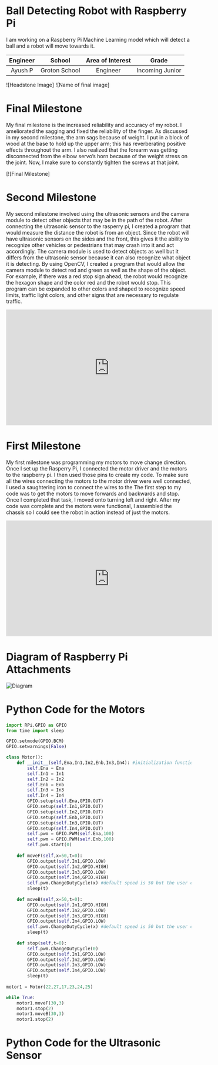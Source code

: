 ﻿# Ball Detecting Robot with Raspberry Pi
I am working on a Raspberry Pi Machine Learning model which will detect a ball and a robot will move towards it.

| **Engineer** | **School** | **Area of Interest** | **Grade** |
|:--:|:--:|:--:|:--:|
| Ayush P | Groton School | Engineer| Incoming Junior

![Headstone Image]
![Name of final image]  
# Final Milestone
My final milestone is the increased reliability and accuracy of my robot. I ameliorated the sagging and fixed the reliability of the finger. As discussed in my second milestone, the arm sags because of weight. I put in a block of wood at the base to hold up the upper arm; this has reverberating positive effects throughout the arm. I also realized that the forearm was getting disconnected from the elbow servo’s horn because of the weight stress on the joint. Now, I make sure to constantly tighten the screws at that joint. 

[![Final Milestone]

# Second Milestone
My second milestone involved using the ultrasonic sensors and the camera module to detect other objects that may be in the path of the robot. After connecting the ultrasonic sensor to the rasperry pi, I created a program that would measure the distance the robot is from an object. Since the robot will have ultrasonic sensors on the sides and the front, this gives it the ability to recognize other vehicles or pedestrians that may crash into it and act accordingly. The camera module is used to detect objects as well but it differs from the ultrasonic sensor because it can also recognize what object it is detecting. By using OpenCV, I created a program that would allow the camera module to detect red and green as well as the shape of the object. For example, if there was a red stop sign ahead, the robot would recognize the hexagon shape and the color red and the robot would stop. This program can be expanded to other colors and shaped to recognize speed limits, traffic light colors, and other signs that are necessary to regulate traffic.

<iframe width="560" height="315" src="https://www.youtube.com/embed/OFlSCI2MN3I" title="YouTube video player" frameborder="0" allow="accelerometer; autoplay; clipboard-write; encrypted-media; gyroscope; picture-in-picture" allowfullscreen></iframe>

# First Milestone
  

My first milestone was programming my motors to move change direction. Once I set up the Rasperry Pi, I connected the motor driver and the motors to the raspberry pi. I then used those pins to create my code. To make sure all the wires connecting the motors to the motor driver were well connected, I used a saughtering iron to connect the wires to the The first step to my code was to get the motors to move forwards and backwards and stop. Once I completed that task, I moved onto turning left and right. After my code was complete and the motors were functional, I assembled the chassis so I could see the robot in action instead of just the motors.
<iframe width="560" height="315" src="https://www.youtube.com/embed/HMRqWIDqAzk" title="YouTube video player" frameborder="0" allow="accelerometer; autoplay; clipboard-write; encrypted-media; gyroscope; picture-in-picture" allowfullscreen></iframe>


# Diagram of Raspberry Pi Attachments
![Diagram](https://user-images.githubusercontent.com/88009393/127663961-c232e023-24a3-4d40-ae7d-74458c57592e.png)

# Python Code for the Motors

```python
import RPi.GPIO as GPIO
from time import sleep

GPIO.setmode(GPIO.BCM)
GPIO.setwarnings(False)

class Motor():
    def __init__(self,Ena,In1,In2,Enb,In3,In4): #initialization function that will run the first time
        self.Ena = Ena
        self.In1 = In1
        self.In2 = In2
        self.Enb = Enb
        self.In3 = In3
        self.In4 = In4
        GPIO.setup(self.Ena,GPIO.OUT)
        GPIO.setup(self.In1,GPIO.OUT)
        GPIO.setup(self.In2,GPIO.OUT)
        GPIO.setup(self.Enb,GPIO.OUT)
        GPIO.setup(self.In3,GPIO.OUT)
        GPIO.setup(self.In4,GPIO.OUT)
        self.pwm = GPIO.PWM(self.Ena,100)
        self.pwm = GPIO.PWM(self.Enb,100)
        self.pwm.start(0)
        
    def moveF(self,x=50,t=0):
        GPIO.output(self.In1,GPIO.LOW)
        GPIO.output(self.In2,GPIO.HIGH)
        GPIO.output(self.In3,GPIO.LOW)
        GPIO.output(self.In4,GPIO.HIGH)
        self.pwm.ChangeDutyCycle(x) #default speed is 50 but the user can change it 
        sleep(t)
              
    def moveB(self,x=50,t=0):
        GPIO.output(self.In1,GPIO.HIGH)
        GPIO.output(self.In2,GPIO.LOW)
        GPIO.output(self.In3,GPIO.HIGH)
        GPIO.output(self.In4,GPIO.LOW)
        self.pwm.ChangeDutyCycle(x) #default speed is 50 but the user can change it 
        sleep(t)
        
    def stop(self,t=0):
        self.pwm.ChangeDutyCycle(0)
        GPIO.output(self.In1,GPIO.LOW)
        GPIO.output(self.In2,GPIO.LOW)
        GPIO.output(self.In3,GPIO.LOW)
        GPIO.output(self.In4,GPIO.LOW)
        sleep(t)
        
motor1 = Motor(22,27,17,23,24,25)

while True:
    motor1.moveF(30,3)
    motor1.stop(2)
    motor1.moveB(30,3)
    motor1.stop(2)
```
# Python Code for the Ultrasonic Sensor
